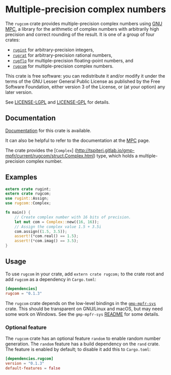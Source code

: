 # Multiple-precision complex numbers

The `rugcom` crate provides multiple-precision complex numbers using
[GNU MPC](http://www.multiprecision.org/), a library for the
arithmetic of complex numbers with arbitrarily high precision and
correct rounding of the result. It is one of a group of four crates:

* [`rugint`](https://tspiteri.gitlab.io/gmp-mpfr/rugint/) for
  arbitrary-precision integers,
* [`rugrat`](https://tspiteri.gitlab.io/gmp-mpfr/rugrat/) for
  arbitrary-precision rational numbers,
* [`rugflo`](https://tspiteri.gitlab.io/gmp-mpfr/rugflo/) for
  multiple-precision floating-point numbers, and
* [`rugcom`](https://tspiteri.gitlab.io/gmp-mpfr/rugcom/) for
  multiple-precision complex numbers.

This crate is free software: you can redistribute it and/or modify it
under the terms of the GNU Lesser General Public License as published
by the Free Software Foundation, either version 3 of the License, or
(at your option) any later version.
  
See [LICENSE-LGPL](LICENSE-LGPL.md) and [LICENSE-GPL](LICENSE-GPL.md)
for details.

## Documentation

[Documentation](https://tspiteri.gitlab.io/gmp-mpfr/rugcom/) for this crate
is available.

It can also be helpful to refer to the documentation at the
[MPC](http://www.multiprecision.org/index.php?prog=mpc&page=html)
page.

The crate provides the
[`Complex`]
(http://tspiteri.gitlab.io/gmp-mpfr/current/rugcom/struct.Complex.html)
type, which holds a multiple-precision complex number.

## Examples

```rust
extern crate rugint;
extern crate rugcom;
use rugint::Assign;
use rugcom::Complex;

fn main() {
    // Create complex number with 16 bits of precision.
    let mut com = Complex::new((16, 16));
    // Assign the complex value 1.5 + 3.5i
    com.assign((1.5, 3.5));
    assert!(*com.real() == 1.5);
    assert!(*com.imag() == 3.5);
}
```

## Usage

To use `rugcom` in your crate, add `extern crate rugcom;` to the crate
root and add `rugcom` as a dependency in `Cargo.toml`:

```toml
[dependencies]
rugcom = "0.1.3"
```

The `rugcom` crate depends on the low-level bindings in the
[`gmp-mpfr-sys`](https://gitlab.com/tspiteri/gmp-mpfr-sys) crate. This
should be transparent on GNU/Linux and macOS, but may need some work
on Windows. See the `gmp-mpfr-sys`
[README](https://gitlab.com/tspiteri/gmp-mpfr-sys/blob/master/README.md)
for some details.

### Optional feature

The `rugcom` crate has an optional feature `random` to enable random
number generation. The `random` feature has a build dependency on the
`rand` crate. The feature is enabled by default; to disable it add
this to `Cargo.toml`:

```toml
[dependencies.rugcom]
version = "0.1.3"
default-features = false
```
